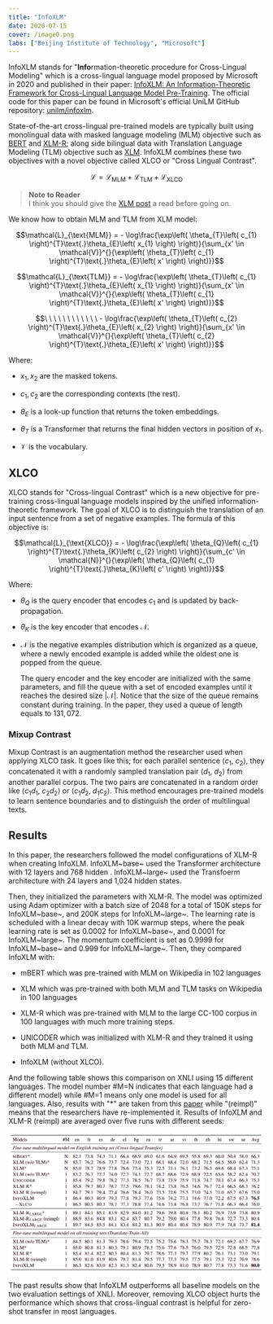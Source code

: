 ```yaml
---
title: "InfoXLM"
date: 2020-07-15
cover: /image0.png
labs: ["Beijing Institute of Technology", "Microsoft"]
---
```


InfoXLM stands for "**Info**rmation-theoretic procedure for
Cross-Lingual Modeling" which is a cross-lingual language model proposed
by Microsoft in 2020 and published in their paper: [InfoXLM: An
Information-Theoretic Framework for Cross-Lingual Language Model
Pre-Training](https://arxiv.org/pdf/2007.07834.pdf). The official code
for this paper can be found in Microsoft's official UniLM GitHub repository:
[unilm/infoxlm](https://github.com/microsoft/unilm/tree/master/infoxlm).

State-of-the-art cross-lingual pre-trained models are typically built
using monolingual data with masked language modeling (MLM) objective
such as [BERT](https://phanxuanphucnd.github.io/language-modeling/BERT) and
[XLM-R](https://phanxuanphucnd.github.io/cross-lingual-lm/XLM-R); along side
bilingual data with Translation Language Modeling (TLM) objective such
as [XLM](https://phanxuanphucnd.github.io/cross-lingual-lm/XLM). InfoXLM
combines these two objectives with a novel objective called XLCO or
"Cross Lingual Contrast".

$$\mathcal{L} = \mathcal{L}_{\text{MLM}} + \mathcal{L}_{\text{TLM}} + \mathcal{L}_{\text{XLCO}}$$

> **Note to Reader**\
I think you should give the [XLM post](https://phanxuanphucnd.github.io/cross-lingual-lm/XLM)
a read before going on.

We know how to obtain MLM and TLM from XLM model:

$$\mathcal{L}_{\text{MLM}} = - \log\frac{\exp\left( \theta_{T}\left( c_{1} \right)^{T}\text{.}\theta_{E}\left( x_{1} \right) \right)}{\sum_{x' \in \mathcal{V}}^{}{\exp\left( \theta_{T}\left( c_{1} \right)^{T}\text{.}\theta_{E}\left( x' \right) \right)}}$$

$$\mathcal{L}_{\text{TLM}} = - \log\frac{\exp\left( \theta_{T}\left( c_{1} \right)^{T}\text{.}\theta_{E}\left( x_{1} \right) \right)}{\sum_{x' \in \mathcal{V}}^{}{\exp\left( \theta_{T}\left( c_{1} \right)^{T}\text{.}\theta_{E}\left( x' \right) \right)}}$$

$$\ \ \ \ \ \ \ \ \ \ \ \  - \log\frac{\exp\left( \theta_{T}\left( c_{2} \right)^{T}\text{.}\theta_{E}\left( x_{2} \right) \right)}{\sum_{x' \in \mathcal{V}}^{}{\exp\left( \theta_{T}\left( c_{2} \right)^{T}\text{.}\theta_{E}\left( x' \right) \right)}}$$

Where:

-   $x_{1}, x_{2}$ are the masked tokens.

-   $c_{1}, c_{2}$ are the corresponding contexts (the rest).

-   $\theta_{E}$ is a look-up function that returns the token
    embeddings.

-   $\theta_{T}$ is a Transformer that returns the final hidden vectors
    in position of $x_{1}$.

-   $\mathcal{V}$ is the vocabulary.

XLCO
----

XLCO stands for "Cross-lingual Contrast" which is a new objective for
pre-training cross-lingual language models inspired by the unified
information-theoretic framework. The goal of XLCO is to distinguish the
translation of an input sentence from a set of negative examples. The
formula of this objective is:

$$\mathcal{L}_{\text{XLCO}} = - \log\frac{\exp\left( \theta_{Q}\left( c_{1} \right)^{T}\text{.}\theta_{K}\left( c_{2} \right) \right)}{\sum_{c' \in \mathcal{N}}^{}{\exp\left( \theta_{Q}\left( c_{1} \right)^{T}\text{.}\theta_{K}\left( c' \right) \right)}}$$

Where:

-   $\theta_{Q}$ is the query encoder that encodes $c_{1}$ and is
    updated by back-propagation.

-   $\theta_{K}$ is the key encoder that encodes $\mathcal{N}$.

-   $\mathcal{N}$ is the negative examples distribution which is
    organized as a queue, where a newly encoded example is added while
    the oldest one is popped from the queue.

    The query encoder and the key encoder are initialized with the same
    parameters, and fill the queue with a set of encoded examples until
    it reaches the desired size $\left| \mathcal{N} \right|$. Notice
    that the size of the queue remains constant during training. In the
    paper, they used a queue of length equals to $131,072$.

### Mixup Contrast

Mixup Contrast is an augmentation method the researcher used when
applying XLCO task. It goes like this; for each parallel sentence
$\left\langle c_{1},\ c_{2} \right\rangle$, they concatenated it with a
randomly sampled translation pair
$\left\langle d_{1},\ d_{2} \right\rangle$ from another parallel corpus.
The two pairs are concatenated in a random order like
$\left\langle c_{1}d_{1},\ c_{2}d_{2} \right\rangle$ or
$\left\langle c_{1}d_{2},\ d_{1}c_{2} \right\rangle$. This method
encourages pre-trained models to learn sentence boundaries and to
distinguish the order of multilingual texts.

Results
-------

In this paper, the researchers followed the model configurations of
XLM-R when creating InfoXLM. InfoXLM~base~ used the Transformer
architecture with 12 layers and 768 hidden . InfoXLM~large~ used the
Transfoerm architecture with 24 layers and 1,024 hidden states.

Then, they initialized the parameters with XLM-R. The model was
optimized using Adam optimizer with a batch size of $2048$ for a total
of $150$K steps for InfoXLM~base~, and $200$K steps for InfoXLM~large~.
The learning rate is scheduled with a linear decay with $10$K warmup
steps, where the peak learning rate is set as $0.0002$ for
InfoXLM~base~, and $0.0001$ for InfoXLM~large~. The momentum coefficient
is set as $0.9999$ for InfoXLM~base~ and $0.999$ for InfoXLM~large~.
Then, they compared InfoXLM with:

-   mBERT which was pre-trained with MLM on Wikipedia in 102 languages

-   XLM which was pre-trained with both MLM and TLM tasks on Wikipedia
    in 100 languages

-   XLM-R which was pre-trained with MLM to the large CC-100 corpus in
    100 languages with much more training steps.

-   UNICODER which was initialized with XLM-R and they trained it using
    both MLM and TLM.

-   InfoXLM (without XLCO).

And the following table shows this comparison on XNLI using 15
different languages. The model number \#M=N indicates that each
language had a different model) while \#M=1 means only one model is
used for all languages. Also, results with "\*" are taken from this
[paper](https://arxiv.org/pdf/1911.02116.pdf) while "(reimpl)" means
that the researchers have re-implemented it. Results of InfoXLM and
XLM-R (reimpl) are averaged over five runs with different seeds:

<div align="center">
    <img src="media/InfoXLM/image1.png" width=750>
</div>

The past results show that InfoXLM outperforms all baseline models on
the two evaluation settings of XNLI. Moreover, removing XLCO object
hurts the performance which shows that cross-lingual contrast is helpful
for zero-shot transfer in most languages.
